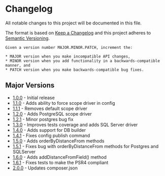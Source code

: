 # Changelog
All notable changes to this project will be documented in this file.

The format is based on [Keep a Changelog](http://keepachangelog.com/en/1.0.0/)
and this project adheres to [Semantic Versioning](http://semver.org/spec/v2.0.0.html).

    Given a version number MAJOR.MINOR.PATCH, increment the:

    * MAJOR version when you make incompatible API changes,
    * MINOR version when you add functionality in a backwards-compatible manner, and
    * PATCH version when you make backwards-compatible bug fixes.

## Major Versions
* [1.0.0](#400---2019-12-02) - Initial release
* [1.1.0](#400---2019-12-05) - Adds ability to force scope driver in config
* [1.1.1](#400---2019-12-31) - Removes default scope driver
* [1.2.0](#400---2019-12-31) - Adds PostgreSQL scope driver
* [1.2.1](#400---2019-12-31) - Minor postgres bug fix
* [1.3.0](#400---2020-01-04) - Improves tests coverage and adds SQL Server driver
* [1.4.0](#400---2020-01-14) - Adds support for DB builder
* [1.4.1](#400---2020-02-10) - Fixes config publish command
* [1.5.0](#400---2020-02-29) - Adds orderByDistanceFrom methods
* [1.5.1](#400---2020-02-29) - Fixes bug with orderByDistanceFrom methods for Postgres and SQLServer
* [1.6.0](#400---2020-05-05) - Adds addDistanceFromField() method
* [1.6.1](#400---2020-08-06) - Fixes tests to make the PSR4 compliant
* [2.0.0](#400---2020-12-09) - Updates composer.json
